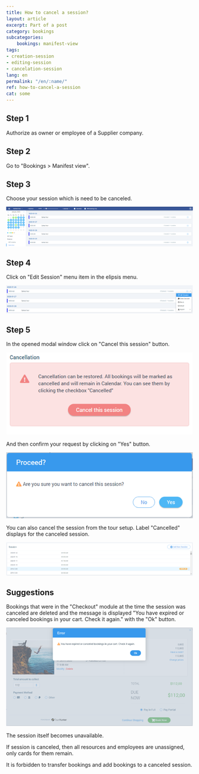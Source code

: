 ```yaml
---
title: How to cancel a session?
layout: article
excerpt: Part of a post
category: bookings
subcategories:
    bookings: manifest-view
tags:
- creation-session
- editing-session
- cancelation-session
lang: en
permalink: "/en/:name/"
ref: how-to-cancel-a-session
cat: some
---
```


## **Step 1**

Authorize as owner or employee of a Supplier company.

## **Step 2**

Go to "Bookings > Manifest view".

## **Step 3**

Choose your session which is need to be canceled.

![How_to_setup_a_session1](/assets/images/how_to_setup_a_session1.png)

## **Step 4**

Click on "Edit Session" menu item in the elipsis menu.

![How_to_setup_a_session2](/assets/images/how_to_setup_a_session2.png)

## **Step 5**

In the opened modal window click on "Cancel this session" button.

![How_to_cancel_a_session1](/assets/images/how_to_cancel_a_session1.png)

And then confirm your request by clicking on "Yes" button.

![How_to_cancel_a_session2](/assets/images/how_to_cancel_a_session2.png)

You can also cancel the session from the tour setup. Label "Cancelled" displays for the canceled session.

![How_to_cancel_a_session3](/assets/images/how_to_cancel_a_session3.png)

## **Suggestions**

Bookings that were in the "Checkout" module at the time the session was canceled are deleted and the message is displayed "You have expired or canceled bookings in your cart. Check it again." with the "Ok" button. 

![How_to_cancel_a_session4](/assets/images/how_to_cancel_a_session4.png)

The session itself becomes unavailable.

If session is canceled, then all resources and employees are unassigned, only cards for them remain.

It is forbidden to transfer bookings and add bookings to a canceled session.